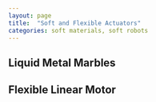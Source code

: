 ```yaml
---
layout: page
title:  "Soft and Flexible Actuators"
categories: soft materials, soft robots
---
```


## Liquid Metal Marbles

## Flexible Linear Motor